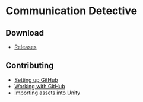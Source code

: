 # Communication Detective

## Download

* [Releases](https://github.com/eugencowie/CommunicationDetective/releases)

## Contributing

* [Setting up GitHub](https://imgur.com/a/zajPc)
* [Working with GitHub](https://imgur.com/a/BNnF8)
* [Importing assets into Unity](https://docs.unity3d.com/Manual/ImportingAssets.html)
